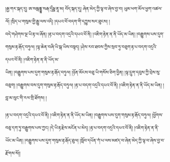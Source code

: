 ﻿  
།རྒྱ་གར་སྐད་དུ། ཨ་སམྦནྡྷ་སརྒ་དྲྀཥྛ་ནཱ་མ། བོད་སྐད་དུ། ཞེན་མེད་ཀྱི་ལྟ་བ་ཞེས་བྱ་བ། ཡུམ་ཕག་མོལ་ཕྱག་འཚལ་ལོ། །སྲིད་པ་གསུམ་གྱི་རྒྱུ་ལས་འདི། །དཔའ་བོ་བདག་གི་དཀྱུས་སར་ཐུངས། །  
བདེ་གཤེགས་ལྔ་ཡི་རྟ་ལ་ཞོན། །རྟ་པ་བདག་འདྲའི་དཔའ་བོ་ནི། །འཇིག་རྟེན་ན་ནི་ཡོད་མ་ཡིན། །བརྒྱུགས་པས་དུག་གསུམ་རྟ་རྒོད་བཏུལ། །ལྷ་ཆེན་བཞི་ཡི་སྒ་ཡིས་བསྟད། །ཤེས་རབ་ཐབས་ཀྱིས་སྲབ་ཏུ་བཅུག་རྟ་པ་བདག་འདྲའི་དཔའ་བོ་ནི། །འཇིག་རྟེན་ན་ནི་ཡོད་མ་  
ཡིན། །བརྒྱུགས་པས་དུག་གསུམ་རྟ་རྒོད་བཏུལ། །ཉོན་མོངས་བཅུ་ཡི་གསོས་ཅིག་བྱིན། །ལྟ་དྲུག་དབུས་ཀྱི་བྲེས་སུ་བཅུག། །བརྒྱུགས་བས་དུག་གསུམ་རྟ་རྒོད་བཏུལ། །རྟ་པ་བདག་འདྲའི་དཔའ་བོ་ནི། །འཇིག་རྟེན་ན་ནི་ཡོད་མ་ཡིན། །བླ་མ་ལུང་གི་རལ་གྲི་ཐོགས། །  
  
།རྟ་པ་བདག་འདྲའི་དཔའ་བོ་ནི། །འཇིག་རྟེན་ན་ནི་ཡོད་མ་ཡིན། །བརྒྱུགས་པས་དུག་གསུམ་རྟ་རྒོད་བཏུལ། །ཕྱོགས་བཅུ་དག་ཏུ་བརྒྱུགས་པས་ཀྱང། །དེ་ཡི་རྟ་རྗེས་མངོན་པ་མེད། །རྟ་པ་བདག་འདྲའི་དཔའ་བོ་ནི། །འཇིག་རྟེན་ན་ནི་  
ཡོང་མ་ཡིན། །བརྒྱུགས་པས་དུག་གསུམ་རྟ་རྒོད་ཐུལ། །སློབ་དཔོན་ཀཾ་པ་ལས་མཛད་བ་ཞེན་མེད་ཀྱི་ལྟ་བ་ཞེས་བྱ་བ་རྫོགས་སོ།།  
  
  
